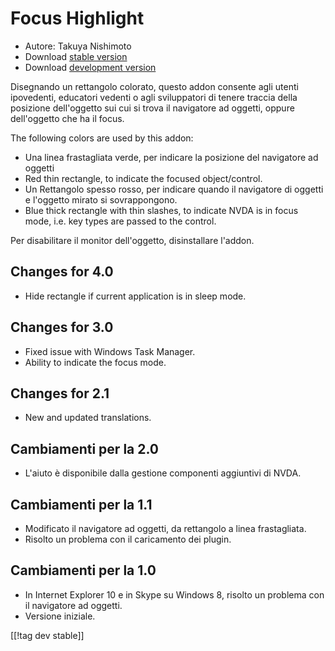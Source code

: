 # Focus Highlight #

* Autore: Takuya Nishimoto
* Download [stable version][2]
* Download [development version][1]

Disegnando un rettangolo colorato, questo addon consente agli utenti
ipovedenti, educatori vedenti o agli sviluppatori di tenere traccia della
posizione dell'oggetto sui cui si trova il navigatore ad oggetti, oppure
dell'oggetto che ha il focus.

The following colors are used by this addon:

* Una linea frastagliata verde, per indicare la posizione del navigatore ad
  oggetti
* Red thin rectangle, to indicate the focused object/control.
* Un Rettangolo spesso rosso, per indicare quando il navigatore di oggetti e
  l'oggetto mirato si sovrappongono.
* Blue thick rectangle with thin slashes, to indicate NVDA is in focus mode,
  i.e. key types are passed to the control.

Per disabilitare il monitor  dell'oggetto, disinstallare l'addon.

## Changes for 4.0 ##

* Hide rectangle if current application is in sleep mode.

## Changes for 3.0 ##

* Fixed issue with Windows Task Manager.
* Ability to indicate the focus mode.

## Changes for 2.1 ##

* New and updated translations.

## Cambiamenti per la 2.0 ##

* L'aiuto è disponibile dalla gestione componenti aggiuntivi di NVDA.

## Cambiamenti per la 1.1 ##

* Modificato il navigatore ad oggetti, da rettangolo a linea frastagliata.
* Risolto un problema con il caricamento dei plugin.

## Cambiamenti per la 1.0 ##

* In Internet Explorer 10 e in Skype su Windows 8, risolto un problema con
  il navigatore ad oggetti.
* Versione iniziale.


[[!tag dev stable]]

[1]: http://addons.nvda-project.org/files/get.php?file=fh-dev

[2]: http://addons.nvda-project.org/files/get.php?file=fh
